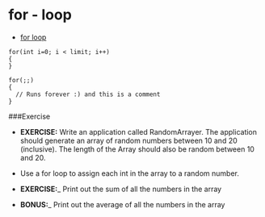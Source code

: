 # for - loop

* [for loop](http://docs.oracle.com/javase/tutorial/java/nutsandbolts/for.html)

```
for(int i=0; i < limit; i++)
{
}

for(;;)
{
  // Runs forever :) and this is a comment
}

```

###Exercise

* __EXERCISE:__ Write an application called RandomArrayer. The application should generate an array of random numbers between 10 and 20 (inclusive). The length of the Array should also be random between 10 and 20.
* Use a for loop to assign each int in the array to a random number.

* __EXERCISE:___ Print out the sum of all the numbers in the array

* __BONUS:___ Print out the average of all the numbers in the array

